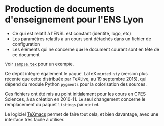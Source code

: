 # Production de documents d'enseignement pour l'ENS Lyon

* Ce qui est relatif à l'ENSL est constant (identité, logo, etc)
* Les paramètres relatifs à un cours sont détachés dans un fichier de configuration
* Les éléments qui ne concerne que le document courant sont en tête de ce document

Voir [`sample.tex`](sample.tex) pour un exemple.

Ce dépôt intègre également le paquet LaTeX `minted.sty` (version plus récente que
cette distribuée par TeXLive, au 19 septembre 2015), qui dépend du module Python
`pygments` pour la colorisation des sources.

Ces fichiers ont été mis au point initialement pour les cours en CPES Sciences, à
sa création en 2010-11. Le seul changement concerne le remplacement du paquet
`listings` par `minted`.

Le logiciel [TeXmacs](http://www.texmacs.org/tmweb/home/) permet de faire tout cela,
et bien davantage, avec une interface très facile à utiliser.

